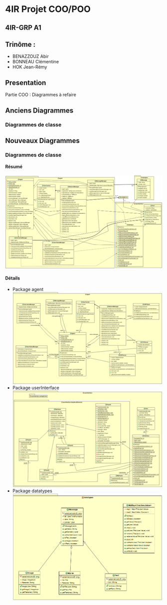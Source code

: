 # 4IR Projet COO/POO
## 4IR-GRP A1
## Trinôme : 
  * BENAZZOUZ Abir
  * BONNEAU Clémentine
  * HOK Jean-Rémy  
  
## Presentation
Partie COO : Diagrammes à refaire

## Anciens Diagrammes
### Diagrammes de classe

## Nouveaux Diagrammes
### Diagrammes de classe
#### Résumé
![Résumé Diagramme de Classe](https://github.com/PiKouri/4a-projet-oo/blob/main/img/Nouveaux%20Diagrammes/Class/Résumé%20Diagramme%20de%20Classe.png)
#### Détails
  * Package agent
![agent Diagramme de Classe](https://github.com/PiKouri/4a-projet-oo/blob/main/img/Nouveaux%20Diagrammes/Class/agent%20Class%20Diagram.png)
  * Package userInterface
![userInterface Diagramme de Classe](https://github.com/PiKouri/4a-projet-oo/blob/main/img/Nouveaux%20Diagrammes/Class/userInterface%20Class%20Diagram.png)
  * Package datatypes
![datatypes Diagramme de Classe](https://github.com/PiKouri/4a-projet-oo/blob/main/img/Nouveaux%20Diagrammes/Class/datatypes%20Class%20Diagram.png)
